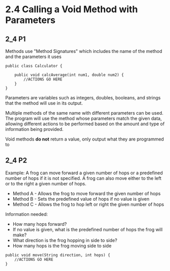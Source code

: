 # 2.4 Calling a Void Method with Parameters
## 2_4 P1
Methods use "Method Signatures" which includes the name of the method and the parameters it uses
```
public class Calculator {
    
    public void calcAverage(int num1, double num2) {
        //ACTIONS GO HERE
    }
}
```
Parameters are variables such as integers, doubles, booleans, and strings that the method will use in its output.

Multiple methods of the same name with different parameters can be used. The program will use the method whose parameters match the given data, allowing different actions to be performed based on the amount and type of information being provided.

Void methods **do not** return a value, only output what they are programmed to

## 2_4 P2
Example: A frog can move forward a given number of hops or a predefined number of hops if it is not specified. A frog can also move either to the left or to the right a given number of hops.
+ Method A - Allows the frog to move forward the given number of hops
+ Method B - Sets the predefined value of hops if no value is given
+ Method C - Allows the frog to hop left or right the given number of hops

Information needed:
+ How many hops forward?
+ If no value is given, what is the predefined number of hops the frog will make?
+ What direction is the frog hopping in side to side?
+ How many hops is the frog moving side to side

```
public void move(String direction, int hops) {
    //ACTIONS GO HERE
}
```


